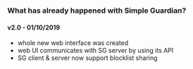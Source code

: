 ### What has already happened with Simple Guardian?

#### v2.0 - 01/10/2019

- whole new web interface was created
- web UI communicates with SG server by using its API
- SG client & server now support blocklist sharing